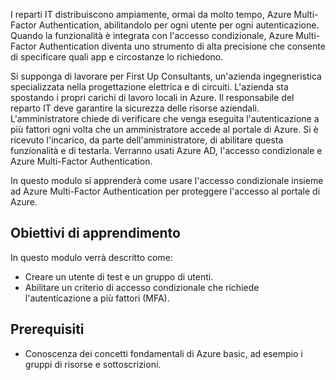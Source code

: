 I reparti IT distribuiscono ampiamente, ormai da molto tempo, Azure Multi-Factor Authentication, abilitandolo per ogni utente per ogni autenticazione. Quando la funzionalità è integrata con l'accesso condizionale, Azure Multi-Factor Authentication diventa uno strumento di alta precisione che consente di specificare quali app e circostanze lo richiedono.

Si supponga di lavorare per First Up Consultants, un'azienda ingegneristica specializzata nella progettazione elettrica e di circuiti. L'azienda sta spostando i propri carichi di lavoro locali in Azure. Il responsabile del reparto IT deve garantire la sicurezza delle risorse aziendali. L'amministratore chiede di verificare che venga eseguita l'autenticazione a più fattori ogni volta che un amministratore accede al portale di Azure. Si è ricevuto l'incarico, da parte dell'amministratore, di abilitare questa funzionalità e di testarla. Verranno usati Azure AD, l'accesso condizionale e Azure Multi-Factor Authentication.

In questo modulo si apprenderà come usare l'accesso condizionale insieme ad Azure Multi-Factor Authentication per proteggere l'accesso al portale di Azure.

## <a name="learning-objectives"></a>Obiettivi di apprendimento

In questo modulo verrà descritto come:

- Creare un utente di test e un gruppo di utenti.
- Abilitare un criterio di accesso condizionale che richiede l'autenticazione a più fattori (MFA).

## <a name="prerequisites"></a>Prerequisiti

- Conoscenza dei concetti fondamentali di Azure basic, ad esempio i gruppi di risorse e sottoscrizioni.
